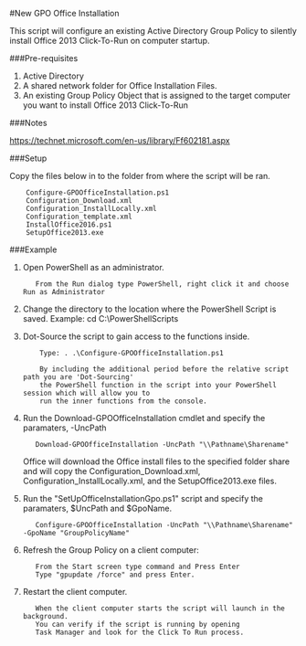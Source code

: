 #New GPO Office Installation

This script will configure an existing Active Directory Group Policy to silently install Office 2013 Click-To-Run on computer startup.

###Pre-requisites

1. Active Directory
2. A shared network folder for Office Installation Files.
3. An existing Group Policy Object that is assigned to the target computer you want to install Office 2013 Click-To-Run

###Notes


https://technet.microsoft.com/en-us/library/Ff602181.aspx

###Setup

Copy the files below in to the folder from where the script will be ran.

        Configure-GPOOfficeInstallation.ps1
        Configuration_Download.xml
        Configuration_InstallLocally.xml
        Configuration_template.xml
        InstallOffice2016.ps1
        SetupOffice2013.exe 


###Example

1. Open PowerShell as an administrator.

          From the Run dialog type PowerShell, right click it and choose Run as Administrator

2. Change the directory to the location where the PowerShell Script is saved.
          Example: cd C:\PowerShellScripts
      
3. Dot-Source the script to gain access to the functions inside.

           Type: . .\Configure-GPOOfficeInstallation.ps1

           By including the additional period before the relative script path you are 'Dot-Sourcing' 
           the PowerShell function in the script into your PowerShell session which will allow you to 
           run the inner functions from the console.

4. Run the Download-GPOOfficeInstallation cmdlet and specify the paramaters, -UncPath

          Download-GPOOfficeInstallation -UncPath "\\Pathname\Sharename"
      
   Office will download the Office install files to the specified folder share 
   and will copy the Configuration_Download.xml, 
   Configuration_InstallLocally.xml, and the SetupOffice2013.exe files. 

5. Run the "SetUpOfficeInstallationGpo.ps1" script and specify the paramaters, $UncPath and $GpoName.

          Configure-GPOOfficeInstallation -UncPath "\\Pathname\Sharename" -GpoName "GroupPolicyName"

6. Refresh the Group Policy on a client computer:

          From the Start screen type command and Press Enter
          Type "gpupdate /force" and press Enter.

7. Restart the client computer.

          When the client computer starts the script will launch in the background. 
          You can verify if the script is running by opening 
          Task Manager and look for the Click To Run process.







